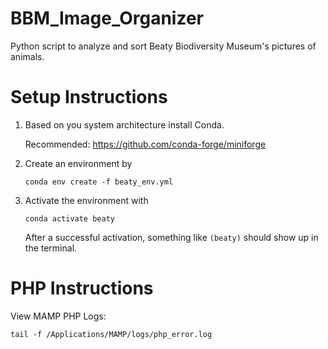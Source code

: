 # BBM_Image_Organizer

Python script to analyze and sort Beaty Biodiversity Museum's pictures of animals.

# Setup Instructions

1. Based on you system architecture install Conda.

   Recommended: https://github.com/conda-forge/miniforge

2. Create an environment by

   ```
   conda env create -f beaty_env.yml
   ```

3. Activate the environment with
   ```
   conda activate beaty
   ```
   After a successful activation, something like `(beaty)` should show up in the terminal.

# PHP Instructions

View MAMP PHP Logs:

```
tail -f /Applications/MAMP/logs/php_error.log
```

